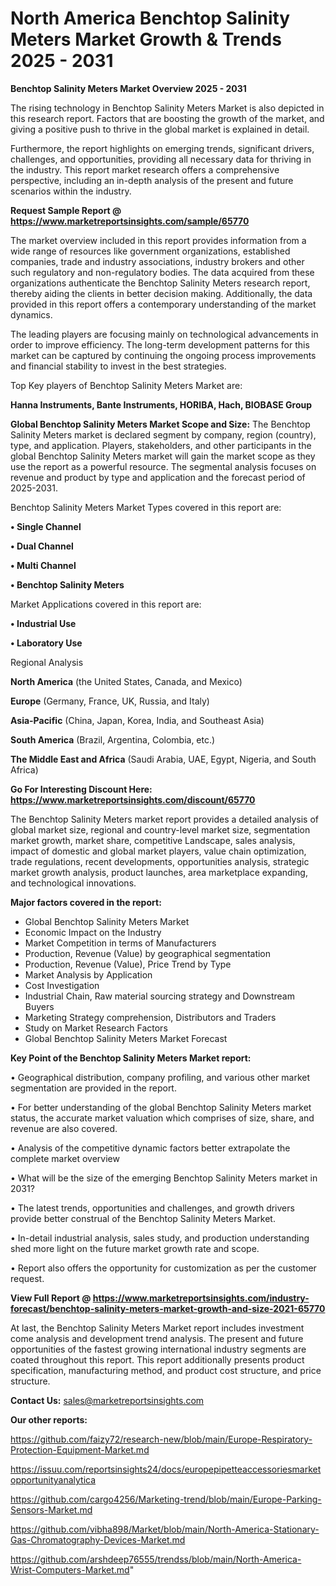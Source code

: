 # North America Benchtop Salinity Meters Market Growth & Trends 2025 - 2031

<Strong> Benchtop Salinity Meters Market Overview 2025 - 2031</strong>

The rising technology in Benchtop Salinity Meters Market is also depicted in this research report. Factors that are boosting the growth of the market, and giving a positive push to thrive in the global market is explained in detail.

Furthermore, the report highlights on emerging trends, significant drivers, challenges, and opportunities, providing all necessary data for thriving in the industry. This report market research offers a comprehensive perspective, including an in-depth analysis of the present and future scenarios within the industry.

<strong>Request Sample Report @ <a href=https://www.marketreportsinsights.com/sample/65770>https://www.marketreportsinsights.com/sample/65770</a></strong>

The market overview included in this report provides information from a wide range of resources like government organizations, established companies, trade and industry associations, industry brokers and other such regulatory and non-regulatory bodies. The data acquired from these organizations authenticate the Benchtop Salinity Meters research report, thereby aiding the clients in better decision making. Additionally, the data provided in this report offers a contemporary understanding of the market dynamics.

The leading players are focusing mainly on technological advancements in order to improve efficiency. The long-term development patterns for this market can be captured by continuing the ongoing process improvements and financial stability to invest in the best strategies.

Top Key players of Benchtop Salinity Meters Market are:

<strong>Hanna Instruments, Bante Instruments, HORIBA, Hach, BIOBASE Group</strong>

<strong><b>Global Benchtop Salinity Meters Market Scope and Size:</b></strong>
The Benchtop Salinity Meters market is declared segment by company, region (country), type, and application. Players, stakeholders, and other participants in the global Benchtop Salinity Meters market will gain the market scope as they use the report as a powerful resource. The segmental analysis focuses on revenue and product by type and application and the forecast period of 2025-2031.

Benchtop Salinity Meters Market Types covered in this report are:

<strong>• Single Channel

• Dual Channel

• Multi Channel

• Benchtop Salinity Meters</strong>

Market Applications covered in this report are:

<strong>• Industrial Use

• Laboratory Use</strong> 

Regional Analysis

<strong>North America</strong> (the United States, Canada, and Mexico)

<strong>Europe</strong> (Germany, France, UK, Russia, and Italy)

<strong>Asia-Pacific</strong> (China, Japan, Korea, India, and Southeast Asia)

<strong>South America</strong> (Brazil, Argentina, Colombia, etc.)

<strong>The Middle East and Africa</strong> (Saudi Arabia, UAE, Egypt, Nigeria, and South Africa)

<strong>Go For Interesting Discount Here: <a href=https://www.marketreportsinsights.com/discount/65770>https://www.marketreportsinsights.com/discount/65770</a></strong>

The Benchtop Salinity Meters market report provides a detailed analysis of global market size, regional and country-level market size, segmentation market growth, market share, competitive Landscape, sales analysis, impact of domestic and global market players, value chain optimization, trade regulations, recent developments, opportunities analysis, strategic market growth analysis, product launches, area marketplace expanding, and technological innovations.

<strong><b>Major factors covered in the report:</b></strong>
<ul>
  <li>Global Benchtop Salinity Meters Market </li>
  <li>Economic Impact on the Industry</li>
  <li>Market Competition in terms of Manufacturers</li>
  <li>Production, Revenue (Value) by geographical segmentation</li>
  <li>Production, Revenue (Value), Price Trend by Type</li>
  <li>Market Analysis by Application</li>
  <li>Cost Investigation</li>
  <li>Industrial Chain, Raw material sourcing strategy and Downstream Buyers</li>
  <li>Marketing Strategy comprehension, Distributors and Traders</li>
  <li>Study on Market Research Factors</li>
  <li>Global Benchtop Salinity Meters Market Forecast</li>
</ul>

<strong><b>Key Point of the Benchtop Salinity Meters Market report:</b></strong>

• Geographical distribution, company profiling, and various other market segmentation are provided in the report.

• For better understanding of the global Benchtop Salinity Meters market status, the accurate market valuation which comprises of size, share, and revenue are also covered.

• Analysis of the competitive dynamic factors better extrapolate the complete market overview

• What will be the size of the emerging Benchtop Salinity Meters market in 2031?

• The latest trends, opportunities and challenges, and growth drivers provide better construal of the Benchtop Salinity Meters Market.

• In-detail industrial analysis, sales study, and production understanding shed more light on the future market growth rate and scope.

• Report also offers the opportunity for customization as per the customer request.

<strong><b>View Full Report @ <a href=https://www.marketreportsinsights.com/industry-forecast/benchtop-salinity-meters-market-growth-and-size-2021-65770>https://www.marketreportsinsights.com/industry-forecast/benchtop-salinity-meters-market-growth-and-size-2021-65770</a></b></strong>


At last, the Benchtop Salinity Meters Market report includes investment come analysis and development trend analysis. The present and future opportunities of the fastest growing international industry segments are coated throughout this report. This report additionally presents product specification, manufacturing method, and product cost structure, and price structure.

<strong>Contact Us:</strong>
sales@marketreportsinsights.com

<strong>Our other reports:</strong>

<a href=https://github.com/faizy72/research-new/blob/main/Europe-Respiratory-Protection-Equipment-Market.md>https://github.com/faizy72/research-new/blob/main/Europe-Respiratory-Protection-Equipment-Market.md</a>

<a href=https://issuu.com/reportsinsights24/docs/europepipetteaccessoriesmarketopportunityanalytica>https://issuu.com/reportsinsights24/docs/europepipetteaccessoriesmarketopportunityanalytica</a>

<a href=https://github.com/cargo4256/Marketing-trend/blob/main/Europe-Parking-Sensors-Market.md>https://github.com/cargo4256/Marketing-trend/blob/main/Europe-Parking-Sensors-Market.md</a>

<a href=https://github.com/vibha898/Market/blob/main/North-America-Stationary-Gas-Chromatography-Devices-Market.md>https://github.com/vibha898/Market/blob/main/North-America-Stationary-Gas-Chromatography-Devices-Market.md</a>

<a href=https://github.com/arshdeep76555/trendss/blob/main/North-America-Wrist-Computers-Market.md>https://github.com/arshdeep76555/trendss/blob/main/North-America-Wrist-Computers-Market.md</a>"
